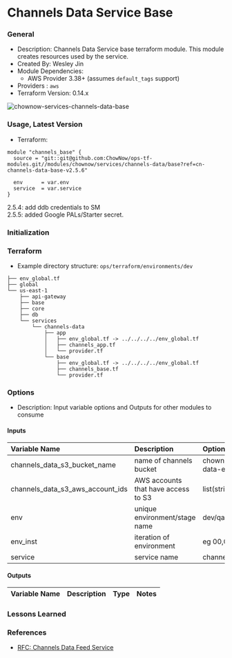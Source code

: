 # Channels Data Service Base

### General

* Description: Channels Data Service base terraform module.
  This module creates resources used by the service.
* Created By: Wesley Jin
* Module Dependencies:
  * AWS Provider 3.38+ (assumes `default_tags` support)
* Providers : `aws`
* Terraform Version: 0.14.x

![chownow-services-channels-data-base](https://github.com/ChowNow/ops-tf-modules/workflows/chownow-services-channels-data-base/badge.svg)

  ### Usage, Latest Version

* Terraform:

```hcl
module "channels_base" {
  source = "git::git@github.com:ChowNow/ops-tf-modules.git//modules/chownow/services/channels-data/base?ref=cn-channels-data-base-v2.5.6"

  env      = var.env
  service  = var.service
}
```

2.5.4: add ddb credentials to SM  
2.5.5: added Google PALs/Starter secret.

### Initialization

### Terraform

* Example directory structure:
`ops/terraform/environments/dev`
```
├── env_global.tf
├── global
└── us-east-1
    ├── api-gateway
    ├── base
    ├── core
    ├── db
    └── services
        └── channels-data
            ├── app
            │   ├── env_global.tf -> ../../../../env_global.tf
            │   ├── channels_app.tf
            │   └── provider.tf
            └── base
                ├── env_global.tf -> ../../../../env_global.tf
                ├── channels_base.tf
                └── provider.tf
```

### Options

* Description: Input variable options and Outputs for other modules to consume

#### Inputs

| Variable Name                    | Description                         | Options                   |  Type  | Required? | Notes |
| :------------------------------- | :---------------------------------- | :------------------------ | :----: | :-------: | :---- |
| channels_data_s3_bucket_name     | name of channels bucket             | chownow-channels-data-env | string |    No     | N/A   |
| channels_data_s3_aws_account_ids | AWS accounts that have access to S3 | list(string)              |  List  |    No     | N/A   |
| env                              | unique environment/stage name       | dev/qa/prod/stg/uat/data  | string |    Yes    | N/A   |
| env_inst                         | iteration of environment            | eg 00,01,02,etc           | string |    No     | N/A   |
| service                          | service name                        | channels-data             | string |    No     | N/A   |




#### Outputs

| Variable Name | Description | Type  | Notes |
| :------------ | :---------- | :---: | :---- |


### Lessons Learned



### References

* [RFC: Channels Data Feed Service](https://chownow.atlassian.net/wiki/spaces/CE/pages/2482176133/RFC+Channels+Data+Feed+Service)

